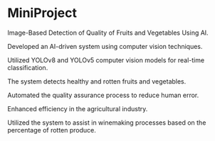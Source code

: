 # MiniProject
Image-Based Detection of Quality of Fruits and Vegetables Using AI.

Developed an AI-driven system using computer vision techniques.

Utilized YOLOv8 and YOLOv5 computer vision models for real-time classification.

The system detects healthy and rotten fruits and vegetables.

Automated the quality assurance process to reduce human error.

Enhanced efficiency in the agricultural industry.

Utilized the system to assist in winemaking processes based on the percentage of rotten produce.
